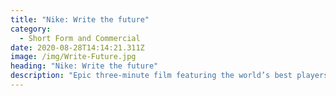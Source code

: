 ```yaml
---
title: "Nike: Write the future"
category:
  - Short Form and Commercial
date: 2020-08-28T14:14:21.311Z
image: /img/Write-Future.jpg
heading: "Nike: Write the future"
description: "Epic three-minute film featuring the world’s best players - and special guest cameos - that kicked off Nike's 2010 Work Cup campaign.\t\t\t\t\t\t\t"
---
```

